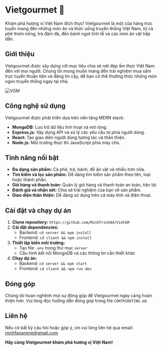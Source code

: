 # Vietgourmet 🍲

Khám phá hương vị Việt Nam đích thực! Vietgourmet là một cửa hàng trực tuyến mang đến những món ăn và thức uống truyền thống Việt Nam, từ cà phê thơm nồng, trà đậm đà, đến bánh ngọt tinh tế và các món ăn vặt hấp dẫn.

## Giới thiệu

Vietgourmet được xây dựng với mục tiêu chia sẻ nét đẹp ẩm thực Việt Nam đến với mọi người. Chúng tôi mong muốn mang đến trải nghiệm mua sắm trực tuyến thuận tiện và đáng tin cậy, để bạn có thể thưởng thức những món ngon truyền thống ngay tại nhà.

![VGM](https://github.com/user-attachments/assets/758e11ee-7006-4960-8d96-efb3a5a80818)

## Công nghệ sử dụng

Vietgourmet được phát triển dựa trên nền tảng MERN stack:

- **MongoDB:** Lưu trữ dữ liệu linh hoạt và mở rộng.
- **Express.js:** Xây dựng API và xử lý các yêu cầu từ phía người dùng.
- **React:** Tạo giao diện người dùng tương tác và thân thiện.
- **Node.js:** Môi trường thực thi JavaScript phía máy chủ.

## Tính năng nổi bật

- **Đa dạng sản phẩm:** Cà phê, trà, bánh, đồ ăn vặt và nhiều hơn nữa.
- **Tìm kiếm và lọc sản phẩm:** Dễ dàng tìm kiếm sản phẩm theo tên, loại hoặc thành phần.
- **Giỏ hàng và thanh toán:** Quản lý giỏ hàng và thanh toán an toàn, tiện lợi.
- **Đánh giá và nhận xét:** Chia sẻ trải nghiệm của bạn về sản phẩm.
- **Giao diện thân thiện:** Dễ dàng sử dụng trên cả máy tính và điện thoại.

## Cài đặt và chạy dự án

1. **Clone repository:** `https://github.com/MinhTrinh04/VietGM`
2. **Cài đặt dependencies:**
   - Backend: `cd server && npm install`
   - Frontend: `cd client && npm install`
3. **Thiết lập biến môi trường:**
   - Tạo file `.env` trong thư mục `server`
   - Cấu hình kết nối MongoDB và các thông tin cần thiết khác
4. **Chạy dự án:**
   - Backend: `cd server && npm start`
   - Frontend: `cd client && npm run dev`

## Đóng góp

Chúng tôi hoan nghênh mọi sự đóng góp để Vietgourmet ngày càng hoàn thiện hơn. Vui lòng đọc hướng dẫn đóng góp trong file `CONTRIBUTING.md`.

## Liên hệ

Nếu có bất kỳ câu hỏi hoặc góp ý, xin vui lòng liên hệ qua email: minhfananime@gmail.com

**Hãy cùng Vietgourmet khám phá hương vị Việt Nam!**
